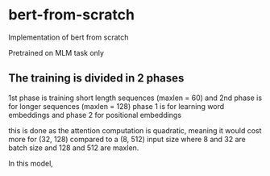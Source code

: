 # bert-from-scratch

Implementation of bert from scratch

Pretrained on MLM task only

## The training is divided in 2 phases

1st phase is training short length sequences (maxlen = 60) and 2nd phase is for longer sequences (maxlen = 128)
phase 1 is for learning word embeddings and phase 2 for positional embeddings

this is done as the attention computation is quadratic, meaning it would cost more for (32, 128) compared to a (8, 512) input size
where 8 and 32 are batch size and 128 and 512 are maxlen. 

In this model, 
